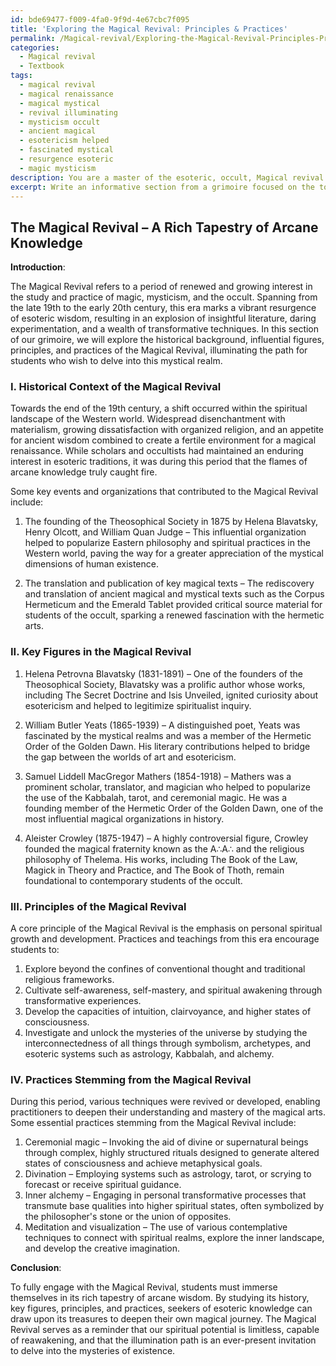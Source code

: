 ```yaml
---
id: bde69477-f009-4fa0-9f9d-4e67cbc7f095
title: 'Exploring the Magical Revival: Principles & Practices'
permalink: /Magical-revival/Exploring-the-Magical-Revival-Principles-Practices/
categories:
  - Magical revival
  - Textbook
tags:
  - magical revival
  - magical renaissance
  - magical mystical
  - revival illuminating
  - mysticism occult
  - ancient magical
  - esotericism helped
  - fascinated mystical
  - resurgence esoteric
  - magic mysticism
description: You are a master of the esoteric, occult, Magical revival and education, you have written many textbooks on the subject in ways that provide students with rich and deep understanding of the subject. You are being asked to write textbook-like sections on a topic and you do it with full context, explainability, and reliability in accuracy to the true facts of the topic at hand, in a textbook style that a student would easily be able to learn from, in a rich, engaging, and contextual way. Always include relevant context (such as formulas and history), related concepts, and in a way that someone can gain deep insights from.
excerpt: Write an informative section from a grimoire focused on the topic of Magical Revival, including its history, key figures, principles, and practices. Provide guidance for students seeking to understand and incorporate the lessons from the Magical Revival into their own personal occult journey.
---
```


## The Magical Revival – A Rich Tapestry of Arcane Knowledge

**Introduction**:

The Magical Revival refers to a period of renewed and growing interest in the study and practice of magic, mysticism, and the occult. Spanning from the late 19th to the early 20th century, this era marks a vibrant resurgence of esoteric wisdom, resulting in an explosion of insightful literature, daring experimentation, and a wealth of transformative techniques. In this section of our grimoire, we will explore the historical background, influential figures, principles, and practices of the Magical Revival, illuminating the path for students who wish to delve into this mystical realm.

### I. Historical Context of the Magical Revival

Towards the end of the 19th century, a shift occurred within the spiritual landscape of the Western world. Widespread disenchantment with materialism, growing dissatisfaction with organized religion, and an appetite for ancient wisdom combined to create a fertile environment for a magical renaissance. While scholars and occultists had maintained an enduring interest in esoteric traditions, it was during this period that the flames of arcane knowledge truly caught fire.

Some key events and organizations that contributed to the Magical Revival include:

1. The founding of the Theosophical Society in 1875 by Helena Blavatsky, Henry Olcott, and William Quan Judge – This influential organization helped to popularize Eastern philosophy and spiritual practices in the Western world, paving the way for a greater appreciation of the mystical dimensions of human existence.

2. The translation and publication of key magical texts – The rediscovery and translation of ancient magical and mystical texts such as the Corpus Hermeticum and the Emerald Tablet provided critical source material for students of the occult, sparking a renewed fascination with the hermetic arts.

### II. Key Figures in the Magical Revival

1. Helena Petrovna Blavatsky (1831-1891) – One of the founders of the Theosophical Society, Blavatsky was a prolific author whose works, including The Secret Doctrine and Isis Unveiled, ignited curiosity about esotericism and helped to legitimize spiritualist inquiry.

2. William Butler Yeats (1865-1939) – A distinguished poet, Yeats was fascinated by the mystical realms and was a member of the Hermetic Order of the Golden Dawn. His literary contributions helped to bridge the gap between the worlds of art and esotericism.

3. Samuel Liddell MacGregor Mathers (1854-1918) – Mathers was a prominent scholar, translator, and magician who helped to popularize the use of the Kabbalah, tarot, and ceremonial magic. He was a founding member of the Hermetic Order of the Golden Dawn, one of the most influential magical organizations in history.

4. Aleister Crowley (1875-1947) – A highly controversial figure, Crowley founded the magical fraternity known as the A∴A∴ and the religious philosophy of Thelema. His works, including The Book of the Law, Magick in Theory and Practice, and The Book of Thoth, remain foundational to contemporary students of the occult.

### III. Principles of the Magical Revival

A core principle of the Magical Revival is the emphasis on personal spiritual growth and development. Practices and teachings from this era encourage students to:

1. Explore beyond the confines of conventional thought and traditional religious frameworks.
2. Cultivate self-awareness, self-mastery, and spiritual awakening through transformative experiences.
3. Develop the capacities of intuition, clairvoyance, and higher states of consciousness.
4. Investigate and unlock the mysteries of the universe by studying the interconnectedness of all things through symbolism, archetypes, and esoteric systems such as astrology, Kabbalah, and alchemy.

### IV. Practices Stemming from the Magical Revival

During this period, various techniques were revived or developed, enabling practitioners to deepen their understanding and mastery of the magical arts. Some essential practices stemming from the Magical Revival include:

1. Ceremonial magic – Invoking the aid of divine or supernatural beings through complex, highly structured rituals designed to generate altered states of consciousness and achieve metaphysical goals.
2. Divination – Employing systems such as astrology, tarot, or scrying to forecast or receive spiritual guidance.
3. Inner alchemy – Engaging in personal transformative processes that transmute base qualities into higher spiritual states, often symbolized by the philosopher's stone or the union of opposites.
4. Meditation and visualization – The use of various contemplative techniques to connect with spiritual realms, explore the inner landscape, and develop the creative imagination.

**Conclusion**:

To fully engage with the Magical Revival, students must immerse themselves in its rich tapestry of arcane wisdom. By studying its history, key figures, principles, and practices, seekers of esoteric knowledge can draw upon its treasures to deepen their own magical journey. The Magical Revival serves as a reminder that our spiritual potential is limitless, capable of reawakening, and that the illumination path is an ever-present invitation to delve into the mysteries of existence.
